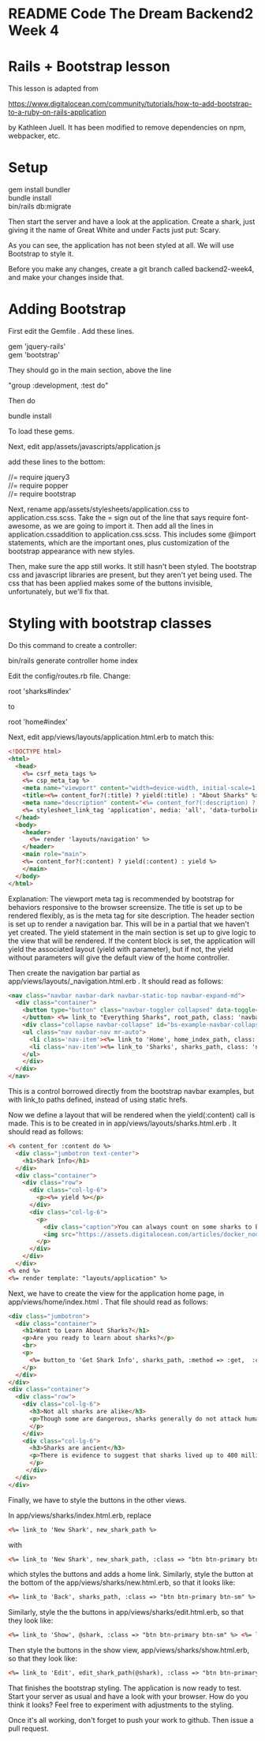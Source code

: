 # README Code The Dream Backend2 Week 4
# Rails + Bootstrap lesson

This lesson is adapted from

https://www.digitalocean.com/community/tutorials/how-to-add-bootstrap-to-a-ruby-on-rails-application

by Kathleen Juell.  It has been modified to remove dependencies on npm, webpacker, etc.

# Setup

gem install bundler  
bundle install  
bin/rails db:migrate  

Then start the server and have a look at the application.  Create a shark, just
 giving it the name of Great White and under Facts just put: Scary.

As you can see, the application has not been styled at all.  We will use Bootstrap
to style it.

Before you make any changes, create a git branch called backend2-week4, and make your changes inside that.

# Adding Bootstrap

First edit the Gemfile .  Add these lines.

gem 'jquery-rails'   
gem 'bootstrap'   

They should go in the main section, above the line

"group :development, :test do"

Then do

bundle install

To load these gems.

Next, edit app/assets/javascripts/application.js

add these lines to the bottom:

//= require jquery3   
//= require popper   
//= require bootstrap   

Next, rename app/assets/stylesheets/application.css to application.css.scss.
Take the = sign out of the line that says require font-awesome, as we are going
to import it. Then add all the lines in application.cssaddition to
application.css.scss. This includes some @import statements, which are the
important ones, plus customization of the bootstrap appearance with new styles.

Then, make sure the app still works.  It still hasn't been styled.  The bootstrap
css and javascript libraries are present, but they aren't yet being used.  The css
that has been applied makes some of the buttons invisible, unfortunately, but
we'll fix that.

# Styling with bootstrap classes

Do this command to create a controller:

bin/rails generate controller home index

Edit the config/routes.rb file.  Change:

root 'sharks#index'

to

root 'home#index'

Next, edit app/views/layouts/application.html.erb to match this:

```html
<!DOCTYPE html>
<html>
  <head>
    <%= csrf_meta_tags %>
    <%= csp_meta_tag %>
    <meta name="viewport" content="width=device-width, initial-scale=1.0">
    <title><%= content_for?(:title) ? yield(:title) : "About Sharks" %></title>
    <meta name="description" content="<%= content_for?(:description) ? yield(:description) : "About Sharks" %>">
    <%= stylesheet_link_tag 'application', media: 'all', 'data-turbolinks-track': 'reload' %>
  </head>
  <body>
    <header>
      <%= render 'layouts/navigation' %>
    </header>
    <main role="main">
    <%= content_for?(:content) ? yield(:content) : yield %>
    </main>
  </body>
</html>
```

Explanation: The viewport meta tag is recommended by bootstrap for behaviors
responsive to the browser screensize.  The title is set up to be rendered flexibly,
as is the meta tag for site description.  The header section is set up to render
a navigation bar.  This will be in a partial that we haven't yet created.  The
yield statement in the main section is set up to give logic to the view that will
be rendered.  If the content block is set, the application will yield the
associated layout (yield with parameter), but if not, the yield without parameters
will give the default view of the home controller.

Then create the navigation bar partial as app/views/layouts/_navigation.html.erb .
It should read as follows:

```html
<nav class="navbar navbar-dark navbar-static-top navbar-expand-md">
  <div class="container">
    <button type="button" class="navbar-toggler collapsed" data-toggle="collapse" data-target="#bs-example-navbar-collapse-1" aria-expanded="false"> <span class="sr-only">Toggle navigation</span>
    </button> <%= link_to "Everything Sharks", root_path, class: 'navbar-brand' %>
    <div class="collapse navbar-collapse" id="bs-example-navbar-collapse-1">
    <ul class="nav navbar-nav mr-auto">
      <li class='nav-item'><%= link_to 'Home', home_index_path, class: 'nav-link' %></li>
      <li class='nav-item'><%= link_to 'Sharks', sharks_path, class: 'nav-link' %></li>
    </ul>
    </div>
  </div>
</nav>
```

This is a control borrowed directly from the bootstrap navbar examples, but with
link_to paths defined, instead of using static hrefs.

Now we define a layout that will be rendered when the yield(:content) call is made.
This is to be created in in app/views/layouts/sharks.html.erb .  It should read
as follows:

```html
<% content_for :content do %>
  <div class="jumbotron text-center">
    <h1>Shark Info</h1>
  </div>
  <div class="container">
    <div class="row">
      <div class="col-lg-6">
        <p><%= yield %></p>
      </div>
      <div class="col-lg-6">
        <p>
          <div class="caption">You can always count on some sharks to be friendly and welcoming!</div>
          <img src="https://assets.digitalocean.com/articles/docker_node_image/sammy.png" alt="Sammy the Shark">
        </p>
      </div>
    </div>
  </div>
<% end %>
<%= render template: "layouts/application" %>
```

Next, we have to create the view for the application home page, in
app/views/home/index.html .  That file should read as follows:

```html
<div class="jumbotron">
  <div class="container">
    <h1>Want to Learn About Sharks?</h1>
    <p>Are you ready to learn about sharks?</p>
    <br>
    <p>
      <%= button_to 'Get Shark Info', sharks_path, :method => :get,  :class => "btn btn-primary btn-lg"%>
    </p>
  </div>
</div>
<div class="container">
  <div class="row">
    <div class="col-lg-6">
      <h3>Not all sharks are alike</h3>
      <p>Though some are dangerous, sharks generally do not attack humans. Out of the 500 species known to researchers, only 30 have been known to attack humans.
      </p>
    </div>
    <div class="col-lg-6">
      <h3>Sharks are ancient</h3>
      <p>There is evidence to suggest that sharks lived up to 400 million years ago.
      </p>
     </div>
  </div>
</div>
```

Finally, we have to style the buttons in the other views.

In app/views/sharks/index.html.erb, replace

```html
<%= link_to 'New Shark', new_shark_path %>
```

with

```html
<%= link_to 'New Shark', new_shark_path, :class => "btn btn-primary btn-sm" %> <%= link_to 'Home', home_index_path, :class => "btn btn-primary btn-sm" %>
```

which styles the buttons and adds a home link.  Similarly, style the button at the bottom of the app/views/sharks/new.html.erb, so that it looks like:

```html
<%= link_to 'Back', sharks_path, :class => "btn btn-primary btn-sm" %>
```

Similarly, style the the buttons in app/views/sharks/edit.html.erb, so that they
look like:

```html
<%= link_to 'Show', @shark, :class => "btn btn-primary btn-sm" %> <%= link_to 'Back', sharks_path, :class => "btn btn-primary btn-sm" %>
```

Then style the buttons in the show view, app/views/sharks/show.html.erb, so that
they look like:

```html
<%= link_to 'Edit', edit_shark_path(@shark), :class => "btn btn-primary btn-sm" %> <%= link_to 'Back', sharks_path, :class => "btn btn-primary btn-sm" %>
```

That finishes the bootstrap styling.  The application is now ready to test.
Start your server as usual and have a look with your browser.  How do you think
it looks?  Feel free to experiment with adjustments to the styling.

Once it's all working, don't forget to push your work to github.  Then issue a pull request.

